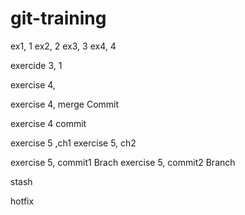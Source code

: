 # git-training
ex1, 1
ex2, 2
ex3, 3
ex4, 4

exercide 3, 1

exercise 4, 

exercise 4, merge Commit

exercise 4 commit 

exercise 5 ,ch1
exercise 5, ch2


exercise 5, commit1 Brach
exercise 5, commit2 Branch

stash

hotfix